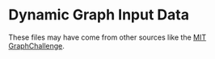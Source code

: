 # Dynamic Graph Input Data
These files may have come from other sources like the [MIT GraphChallenge](https://graphchallenge.mit.edu/data-sets).
